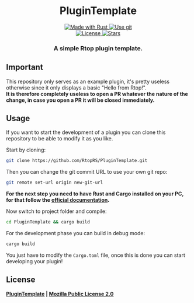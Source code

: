 <!--suppress HtmlDeprecatedAttribute -->
<h1 align="center">
  PluginTemplate
</h1>
<p align="center">
    <a href="https://www.rust-lang.org/">
        <img src="https://img.shields.io/badge/Rust-000000?style=for-the-badge&logo=rust&logoColor=white" alt="Made with Rust">
    </a>
    <a href="https://github.com/RtopRS/PluginTemplate">
        <img src="https://img.shields.io/badge/Git-F05032?style=for-the-badge&logo=git&logoColor=white" alt="Use git">
    </a>
    <br>
    <a href="https://github.com/RtopRS/PluginTemplate/blob/main/LICENSE">
        <img src="https://img.shields.io/github/license/RtopRS/PluginTemplate?style=for-the-badge" alt="License">
    </a>
    <a href="https://github.com/RtopRS/PluginTemplate/stargazers">
        <img src="https://img.shields.io/github/stars/RtopRS/PluginTemplate?style=for-the-badge" alt="Stars">
    </a>
</p>
<h3 align="center">
    <strong>A simple Rtop plugin template.</strong>
</h3>

## Important
This repository only serves as an example plugin, it's pretty useless otherwise since it only displays a basic "Hello from Rtop!".
<br>
**It is therefore completely useless to open a PR whatever the nature of the change, in case you open a PR it will be closed immediately.**
<br>

## Usage
If you want to start the development of a plugin you can clone this repository to be able to modify it as you like.

Start by cloning:
```bash
git clone https://github.com/RtopRS/PluginTemplate.git
```

Then you can change the git commit URL to use your own git repo:
```bash
git remote set-url origin new-git-url
```

**For the next step you need to have Rust and Cargo installed on your PC, for that follow the [official documentation](https://www.rust-lang.org/tools/install).**

Now switch to project folder and compile:
```bash
cd PluginTemplate && cargo build
```

For the development phase you can build in debug mode:
```bash
cargo build
```

You just have to modify the `Cargo.toml` file, once this is done you can start developing your plugin!

## License
**[PluginTemplate](https://github.com/RtopRS/PluginTemplate) | [Mozilla Public License 2.0](https://github.com/RtopRS/PluginTemplate/blob/main/LICENSE)**